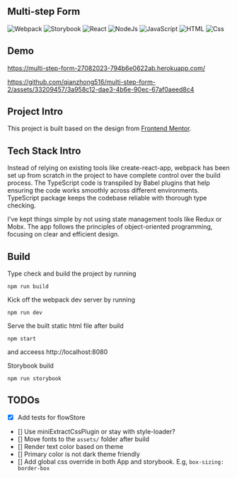 ## Multi-step Form

<p>
  <img alt="Webpack" src="https://img.shields.io/badge/Webpack-8DD6F9?logo=webpack&logoColor=white&style=for-the-badge" />
  <img alt="Storybook" src="https://img.shields.io/badge/Storybook-FF4785?logo=storybook&logoColor=white&style=for-the-badge" />
  <img alt="React" src="https://img.shields.io/badge/React-61DAFB?logo=react&logoColor=000000&style=for-the-badge" />
  <img alt="NodeJs" src="https://img.shields.io/badge/Node.JS-339933?logo=Node.Js&logoColor=white&style=for-the-badge" />
  <img alt="JavaScript" src="https://img.shields.io/badge/JavaScript-F7DF1E?logo=javascript&logoColor=000000&style=for-the-badge" />
  <img alt="HTML" src="https://img.shields.io/badge/HTML-E34F26?logo=html5&logoColor=white&style=for-the-badge" />
  <img alt="Css" src="https://img.shields.io/badge/CSS-1572B6?logo=css3&logoColor=white&style=for-the-badge" />
</p>

## Demo

https://multi-step-form-27082023-794b6e0622ab.herokuapp.com/

https://github.com/qianzhong516/multi-step-form-2/assets/33209457/3a958c12-dae3-4b6e-90ec-67af0aeed8c4

## Project Intro

This project is built based on the design from [Frontend Mentor](https://www.frontendmentor.io/challenges/multistep-form-YVAnSdqQBJ).

## Tech Stack Intro

Instead of relying on existing tools like create-react-app, webpack has been set up from scratch in the project to have complete control over the build process. The TypeScript code is transpiled by Babel plugins that help ensuring the code works smoothly across different environments. TypeScript package keeps the codebase reliable with thorough type checking.

I've kept things simple by not using state management tools like Redux or Mobx. The app follows the principles of object-oriented programming, focusing on clear and efficient design.

## Build

Type check and build the project by running

```
npm run build
```

Kick off the webpack dev server by running

```
npm run dev
```

Serve the built static html file after build

```
npm start
```

and acceess http://localhost:8080

Storybook build

```
npm run storybook
```

## TODOs

-   [x] Add tests for flowStore
-   [] Use miniExtractCssPlugin or stay with style-loader?
-   [] Move fonts to the `assets/` folder after build
-   [] Render text color based on theme
-   [] Primary color is not dark theme friendly
-   [] Add global css override in both App and storybook. E.g, `box-sizing: border-box`
